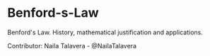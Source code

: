 # Benford-s-Law
Benford's Law. History, mathematical justification and applications.

Contributor:
  Naila Talavera - @NailaTalavera
